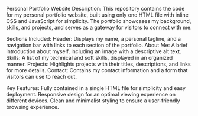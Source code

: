 Personal Portfolio Website
Description:
This repository contains the code for my personal portfolio website, built using only one HTML file with inline CSS and JavaScript for simplicity. The portfolio showcases my background, skills, and projects, and serves as a gateway for visitors to connect with me.

Sections Included:
Header: Displays my name, a personal tagline, and a navigation bar with links to each section of the portfolio.
About Me: A brief introduction about myself, including an image with a descriptive alt text.
Skills: A list of my technical and soft skills, displayed in an organized manner.
Projects: Highlights projects with their titles, descriptions, and links for more details.
Contact: Contains my contact information and a form that visitors can use to reach out.

Key Features:
Fully contained in a single HTML file for simplicity and easy deployment.
Responsive design for an optimal viewing experience on different devices.
Clean and minimalist styling to ensure a user-friendly browsing experience.
